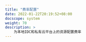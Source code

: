 ```yaml
---
title: "费率配置"
date: 2022-01-22T20:19:52+08:00
docscope: system
weight: 70
description: >
    为本地IDC和私有云平台上的资源配置费率
---
```


